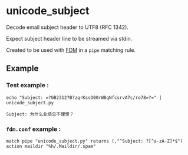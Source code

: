 # unicode_subject
Decode email subject header to UTF8 (RFC 1342).

Expect subject header line to be streamed via stdin.

Created to be used with [FDM](https://github.com/nicm/fdm) in a `pipe` matching rule.


## Example

### Test example :
`echo "Subject: =?GB2312?B?zqrKssO00rW8qNfcsrvA7c/ro78=?=" | unicode_subject.py`

`Subject: 为什么业绩总不理想？`

### `fdm.conf` example :
`match pipe "unicode_subject.py" returns (,"^Subject: ?[^a-zA-Z]*$") action maildir "%h/.Maildir/.spam"`

